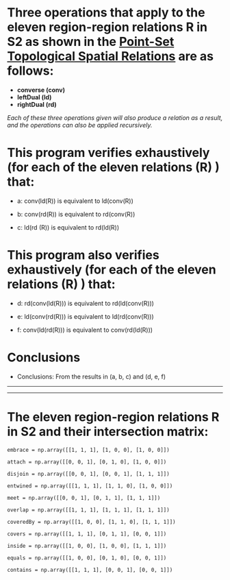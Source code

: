 # Three operations that apply to the eleven region-region relations R in S2 as shown in the [Point-Set Topological Spatial Relations](http://www.dpi.inpe.br/gilberto/references/egenhofer_point_set.pdf) are as follows:

- **converse (conv)**
- **leftDual (ld)**
- **rightDual (rd)**

_Each of these three operations given will also produce a relation as a result, and the operations can also be applied recursively._

# This program verifies exhaustively (for each of the eleven relations (R) ) that:

- a: conv(ld(R)) is equivalent to ld(conv(R))

- b: conv(rd(R)) is equivalent to rd(conv(R))

- c: ld(rd (R)) is equivalent to rd(ld(R))

# This program also verifies exhaustively (for each of the eleven relations (R) ) that:

- d: rd(conv(ld(R))) is equivalent to rd(ld(conv(R)))

- e: ld(conv(rd(R))) is equivalent to ld(rd(conv(R)))

- f: conv(ld(rd(R))) is equivalent to conv(rd(ld(R)))

# Conclusions

- Conclusions: From the results in (a, b, c) and (d, e, f)

---

---

# The eleven region-region relations R in S2 and their intersection matrix:

    embrace = np.array([[1, 1, 1], [1, 0, 0], [1, 0, 0]])

    attach = np.array([[0, 0, 1], [0, 1, 0], [1, 0, 0]])

    disjoin = np.array([[0, 0, 1], [0, 0, 1], [1, 1, 1]])

    entwined = np.array([[1, 1, 1], [1, 1, 0], [1, 0, 0]])

    meet = np.array([[0, 0, 1], [0, 1, 1], [1, 1, 1]])

    overlap = np.array([[1, 1, 1], [1, 1, 1], [1, 1, 1]])

    coveredBy = np.array([[1, 0, 0], [1, 1, 0], [1, 1, 1]])

    covers = np.array([[1, 1, 1], [0, 1, 1], [0, 0, 1]])

    inside = np.array([[1, 0, 0], [1, 0, 0], [1, 1, 1]])

    equals = np.array([[1, 0, 0], [0, 1, 0], [0, 0, 1]])

    contains = np.array([[1, 1, 1], [0, 0, 1], [0, 0, 1]])
